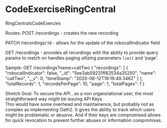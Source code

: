 # CodeExerciseRingCentral
RingCentralsCodeExercies


Routes:
POST /recordings   - creates the new recording

PATCH /recordings/:id  - allows for the update of the robocallIndicator field


GET /recordings  - provides all recordings with the ability to provide query params to match on
handles paging utlizing parameters `limit` and 'page'. 

Sample:
GET /recordings?name=callTwo
{
    "recordings": [
        {
            "robocallIndicator": false,
            "_id": "5ee3ab59231ff82534a35250",
            "name": "callTwo",
            "__v": 0,
            "timeStamp": "2020-06-12T19:19:49.346Z"
        }
    ],
    "totalRecords": 1,
    "recordsPerPage": 10,
    "page": 1,
    "totalPages": 1
}



Stretch Goal:
To secure the API , as a non organziational user, the most straightforward way might be issuing API Keys.  
This would have some overhead and maintainence, but probably not as complex as implementing Oath2.  It gives
the ability to track which users might be problematic or abusive.  And if their keys are compromised allows for quick
revocation to prevent further abuses or information compromises.

